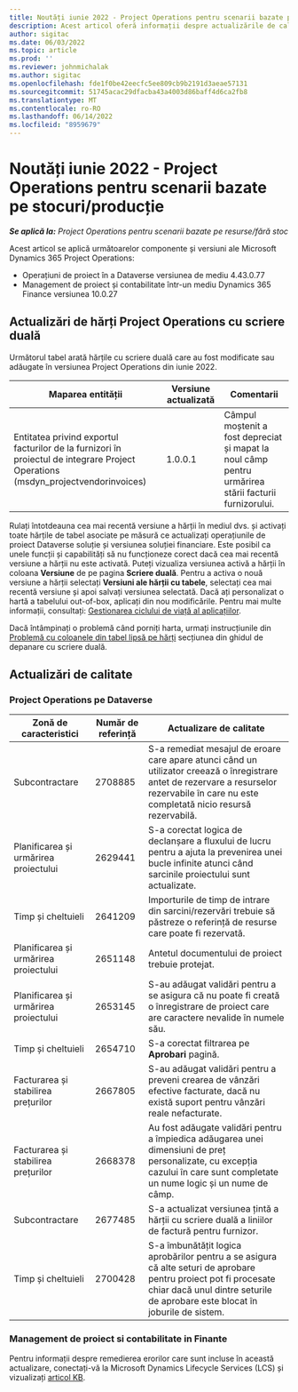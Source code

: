 ```yaml
---
title: Noutăți iunie 2022 - Project Operations pentru scenarii bazate pe stocuri/producție
description: Acest articol oferă informații despre actualizările de calitate care sunt disponibile în versiunea din iunie 2022 a Microsoft Dynamics 365 Project Operations pentru scenarii bazate pe resurse/neaprovizionate.
author: sigitac
ms.date: 06/03/2022
ms.topic: article
ms.prod: ''
ms.reviewer: johnmichalak
ms.author: sigitac
ms.openlocfilehash: fde1f0be42eecfc5ee809cb9b2191d3aeae57131
ms.sourcegitcommit: 51745acac29dfacba43a4003d86baff4d6ca2fb8
ms.translationtype: MT
ms.contentlocale: ro-RO
ms.lasthandoff: 06/14/2022
ms.locfileid: "8959679"
---
```

# <a name="whats-new-june-2022---project-operations-for-resourcenon-stocked-based-scenarios"></a>Noutăți iunie 2022 - Project Operations pentru scenarii bazate pe stocuri/producție

_**Se aplică la:** Project Operations pentru scenarii bazate pe resurse/fără stoc_

Acest articol se aplică următoarelor componente și versiuni ale Microsoft Dynamics 365 Project Operations:

- Operațiuni de proiect în a Dataverse versiunea de mediu 4.43.0.77
- Management de proiect și contabilitate într-un mediu Dynamics 365 Finance versiunea 10.0.27

## <a name="project-operations-dual-write-maps-updates"></a>Actualizări de hărți Project Operations cu scriere duală

Următorul tabel arată hărțile cu scriere duală care au fost modificate sau adăugate în versiunea Project Operations din iunie 2022.

| Maparea entității | Versiune actualizată | Comentarii |
| --- | --- | --- |
| Entitatea privind exportul facturilor de la furnizori în proiectul de integrare Project Operations (msdyn_projectvendorinvoices) | 1.0.0.1 | Câmpul moștenit a fost depreciat și mapat la noul câmp pentru urmărirea stării facturii furnizorului. |

Rulați întotdeauna cea mai recentă versiune a hărții în mediul dvs. și activați toate hărțile de tabel asociate pe măsură ce actualizați operațiunile de proiect Dataverse soluție și versiunea soluției financiare. Este posibil ca unele funcții și capabilități să nu funcționeze corect dacă cea mai recentă versiune a hărții nu este activată. Puteți vizualiza versiunea activă a hărții în coloana **Versiune** de pe pagina **Scriere duală**. Pentru a activa o nouă versiune a hărții selectați **Versiuni ale hărții cu tabele**, selectați cea mai recentă versiune și apoi salvați versiunea selectată. Dacă ați personalizat o hartă a tabelului out-of-box, aplicați din nou modificările. Pentru mai multe informații, consultați: [Gestionarea ciclului de viață al aplicațiilor](/dynamics365/fin-ops-core/dev-itpro/data-entities/dual-write/app-lifecycle-management).

Dacă întâmpinați o problemă când porniți harta, urmați instrucțiunile din [Problemă cu coloanele din tabel lipsă pe hărți](/dynamics365/fin-ops-core/dev-itpro/data-entities/dual-write/dual-write-troubleshooting-finops-upgrades#missing-table-columns-issue-on-maps) secțiunea din ghidul de depanare cu scriere duală.

## <a name="quality-updates"></a>Actualizări de calitate

### <a name="project-operations-on-dataverse"></a>Project Operations pe Dataverse

| Zonă de caracteristici | Număr de referință | Actualizare de calitate |
| --- | --- | --- |
| Subcontractare | 2708885 | S-a remediat mesajul de eroare care apare atunci când un utilizator creează o înregistrare antet de rezervare a resurselor rezervabile în care nu este completată nicio resursă rezervabilă. |
| Planificarea și urmărirea proiectului | 2629441 | S-a corectat logica de declanșare a fluxului de lucru pentru a ajuta la prevenirea unei bucle infinite atunci când sarcinile proiectului sunt actualizate. |
| Timp și cheltuieli | 2641209 | Importurile de timp de intrare din sarcini/rezervări trebuie să păstreze o referință de resurse care poate fi rezervată. |
| Planificarea și urmărirea proiectului | 2651148 | Antetul documentului de proiect trebuie protejat.|
| Planificarea și urmărirea proiectului | 2653145 | S-au adăugat validări pentru a se asigura că nu poate fi creată o înregistrare de proiect care are caractere nevalide în numele său. |
| Timp și cheltuieli | 2654710 | S-a corectat filtrarea pe **Aprobari** pagină. |
| Facturarea și stabilirea prețurilor | 2667805 | S-au adăugat validări pentru a preveni crearea de vânzări efective facturate, dacă nu există suport pentru vânzări reale nefacturate. |
| Facturarea și stabilirea prețurilor | 2668378 | Au fost adăugate validări pentru a împiedica adăugarea unei dimensiuni de preț personalizate, cu excepția cazului în care sunt completate un nume logic și un nume de câmp. |
| Subcontractare | 2677485 | S-a actualizat versiunea țintă a hărții cu scriere duală a liniilor de factură pentru furnizor. |
| Timp și cheltuieli | 2700428 | S-a îmbunătățit logica aprobărilor pentru a se asigura că alte seturi de aprobare pentru proiect pot fi procesate chiar dacă unul dintre seturile de aprobare este blocat în joburile de sistem. |

### <a name="project-management-and-accounting-in-finance"></a>Management de proiect si contabilitate in Finante

Pentru informații despre remedierea erorilor care sunt incluse în această actualizare, conectați-vă la Microsoft Dynamics Lifecycle Services (LCS) și vizualizați [articol KB](https://fix.lcs.dynamics.com/Issue/Details?bugId=673271).
